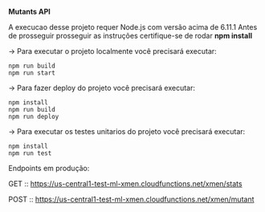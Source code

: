 **Mutants API**

A execucao desse projeto requer Node.js com versão acima de 6.11.1
Antes de prosseguir prosseguir as instruções certifique-se de rodar **npm install**

-> Para executar o projeto localmente você precisará executar:

```
npm run build
npm run start
```

-> Para fazer deploy do projeto você precisará executar:

```
npm install
npm run build
npm run deploy
```

-> Para executar os testes unitarios do projeto você precisará executar:

```
npm install
npm run test
```

Endpoints em produção:

GET :: https://us-central1-test-ml-xmen.cloudfunctions.net/xmen/stats

POST :: https://us-central1-test-ml-xmen.cloudfunctions.net/xmen/mutant
